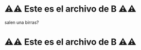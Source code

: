 # ⚠️⚠️ Este es el archivo de **B** ⚠️⚠️

salen una birras?

# ⚠️⚠️ Este es el archivo de **B** ⚠️⚠️
